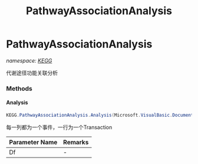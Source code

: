 ﻿---
title: PathwayAssociationAnalysis
---

# PathwayAssociationAnalysis
_namespace: [KEGG](N-KEGG.html)_

代谢途径功能关联分析



### Methods

#### Analysis
```csharp
KEGG.PathwayAssociationAnalysis.Analysis(Microsoft.VisualBasic.DocumentFormat.Csv.DocumentStream.File)
```
每一列都为一个事件，一行为一个Transaction

|Parameter Name|Remarks|
|--------------|-------|
|Df|-|




